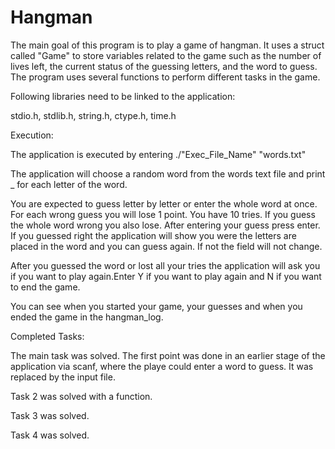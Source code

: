 
# Hangman

The main goal of this program is to play a game of hangman. It uses a struct called "Game" to store variables related to the game such as the number of lives left, the current status of the guessing letters, and the word to guess. The program uses several functions to perform different tasks in the game.

Following libraries need to be linked to the application:

stdio.h, stdlib.h, string.h, ctype.h, time.h

Execution:

The application is executed by entering ./"Exec_File_Name" "words.txt"

The application will choose a random word from the words text file and print _ for each letter of the word.

You are expected to guess letter by letter or enter the whole word at once. For each wrong guess you will lose 1 point. You have 10 tries. If you guess the whole word wrong you also lose. After entering your guess press enter. If you guessed right the application will show you were the letters are placed in the word and you can guess again. If not the field will not change. 

After you guessed the word or lost all your tries the application will ask you if you want to play again.Enter Y if you want to play again and N if you want to end the game.

You can see when you started your game, your guesses and when you ended the game in the hangman_log.

Completed Tasks:

The main task was solved. The first point was done in an earlier stage of the application via scanf, where the playe could enter a word to guess. It was replaced by the input file.

Task 2 was solved with a function.

Task 3 was solved.

Task 4 was solved.
